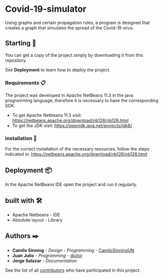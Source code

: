 # Covid-19-simulator

Using graphs and certain propagation rules, a program is designed that creates a graph that simulates the spread of the Covid-19 virus.

## Starting 🚀

You can get a copy of the project simply by downloading it from this repository.

See **Deployment** to learn how to deploy the project.

### Requirements 📋

The project was developed in Apache NetBeans 11.3 in the java programming language, therefore it is necessary to have the corresponding SDK.

* To get Apache Netbeans 11.3 visit: https://netbeans.apache.org/download/nb126/nb126.html
* To get the JDK visit: https://openjdk.java.net/projects/jdk8/

### installation 🔧

For the correct installation of the necessary resources, follow the steps indicated in: https://netbeans.apache.org/download/nb126/nb126.html

## Deployment 📦

In the Apache NetBeans IDE open the project and run it regularly.

## built with 🛠️

* Apache Netbeans - IDE
* Absolute layout - Library

## Authors ✒️

* **Camilo Sinning** - *Design - Programming* - [CamiloSinningUN](https://github.com/CamiloSinningUN)
* **Juan Julio** - *Programming* - [djulioj](https://github.com/djulioj)
* **Jorge Salazar** - *Documentation*

See the list of all [contributors](https://github.com/CamiloSinningUN/Covid-19-simulator/contributors) who have participated in this project.
